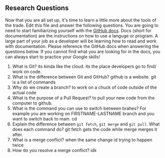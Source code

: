 ## Research Questions 

Now that you are all set up, it's time to learn a little more about the tools of the trade. Edit this file and answer the following questions. You are going to need to start familiarizing yourself with the [GitHub docs](https://docs.github.com/en). Docs (short for documentation) are the instructions on how to use a languge or program. A large part of your job as a developer will be learning how to read and work with documentation. Please reference the GitHub docs when answering the questions below. If you cannot find what you are looking for in the docs, you can always start to practice your Google skills!

1. What is Git?
its kinda like the cloud. its the place developers 
go to find/ work on code.
2. What is the difference between Git and GitHub?
github is a website. git is a list of commands
3. Why do we create a branch? 
to work on a chuck of code outside of the actual 
code
4. What is the purpose of a Pull Request?
to pull your new code from the computer to github.
5. What is the command you can use to switch between 
brahes? For example you are working on FIRSTNAME-LASTNAME
 branch and you want to switch back to main.
cd
6. Explain the difference between `git fetch`, `git merge` and `git pull`. What does each command do?
git fetch gets the code while merge merges it after.
7. What is a merge conflict?
when the same change id trying to happen twice
8. How do you resolve a merge conflict?
idk
